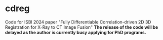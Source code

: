 # cdreg
Code for ISBI 2024 paper "Fully Differentiable Correlation-driven 2D 3D Registration for X-Ray to CT Image Fusion"
**The release of the code will be delayed as the author is currently busy applying for PhD programs.**
